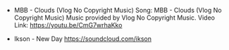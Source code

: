 

- MBB - Clouds (Vlog No Copyright Music)
Song: MBB - Clouds (Vlog No Copyright Music) 
Music provided by Vlog No Copyright Music. 
Video Link: https://youtu.be/CmG7wrhaKko 

- Ikson - New Day 
https://soundcloud.com/ikson
